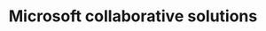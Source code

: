 ---
title: Microsoft collaborative solutions
slug: microsoft-collaborative-solutions
excertp: All you need to know about Microsoft collaborative solutions
sections: Iniziare a utilizzare Exchange, Configurazione di Exchange sul computer, Configurazione smartphone/tablet compatibile Exchange, Migrazione account, Funzionalità degli account Exchange, Utilizzo di Outlook Web App (OWA), Diagnostica Exchange, Office, SharePoint
order: 07
---